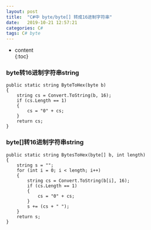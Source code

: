 ```yaml
---  
layout: post  
title:  "C#中 byte/byte[] 转成16进制字符串"  
date:   2019-10-21 12:57:21  
categories: C#  
tags: C# byte  
---  
```


* content  
{:toc}  

### byte转16进制字符串string  

```  
public static string ByteToHex(byte b)  
{  
    string cs = Convert.ToString(b, 16);  
    if (cs.Length == 1)  
    {  
        cs = "0" + cs;  
    }  
    return cs;  
}  
```  

### byte[]转16进制字符串string  

```  
public static string BytesToHex(byte[] b, int length)  
{  
    string s = "";  
    for (int i = 0; i < length; i++)  
    {  
        string cs = Convert.ToString(b[i], 16);  
        if (cs.Length == 1)  
        {  
            cs = "0" + cs;  
        }  
        s += (cs + " ");  
    }  
    return s;  
}  
```  